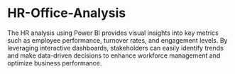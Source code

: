 # HR-Office-Analysis
The HR analysis using Power BI provides visual insights into key metrics such as employee performance, turnover rates, and engagement levels. By leveraging interactive dashboards, stakeholders can easily identify trends and make data-driven decisions to enhance workforce management and optimize business performance.
